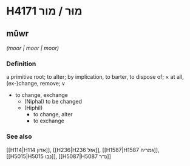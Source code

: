 # H4171 מוּר / מור

## mûwr

_(moor | moor | moor)_

### Definition

a primitive root; to alter; by implication, to barter, to dispose of; × at all, (ex-)change, remove; v

- to change, exchange
  - (Niphal) to be changed
  - (Hiphil)
    - to change, alter
    - to exchange

### See also

[[H114|H114 אדון]], [[H236|H236 אזל]], [[H1587|H1587 גמריה]], [[H5015|H5015 נבו]], [[H5087|H5087 נדר]]

